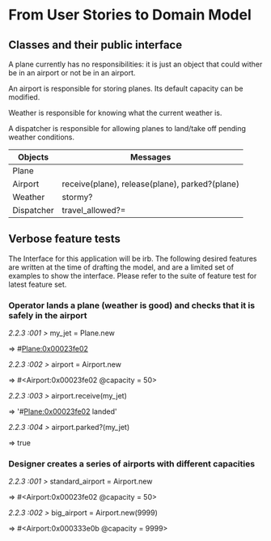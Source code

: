 # From User Stories to Domain Model

## Classes and their public interface

A plane currently has no responsibilities: it is just an object that could wither be in an airport or not be in an airport.

An airport is responsible for storing planes. Its default capacity can be modified.

Weather is responsible for knowing what the current weather is.

A dispatcher is responsible for allowing planes to land/take off pending weather conditions.

Objects    | Messages
-------    | -------------
Plane      | 
Airport    | receive(plane), release(plane), parked?(plane)
Weather    | stormy? 
Dispatcher | travel_allowed?=

## Verbose feature tests

The Interface for this application will be irb. 
The following desired features are written at the time of drafting the model, and are a limited set of examples to show the interface.
Please refer to the suite of feature test for latest feature set.

### Operator lands a plane (weather is good) and checks that it is safely in the airport

*2.2.3 :001 >* my_jet = Plane.new

 => #<Plane:0x00023fe02>
 
*2.2.3 :002 >* airport = Airport.new

 => #<Airport:0x00023fe02 @capacity = 50>
 
*2.2.3 :003 >* airport.receive(my_jet)

 => '#<Plane:0x00023fe02> landed'
 
*2.2.3 :004 >* airport.parked?(my_jet)

 => true

### Designer creates a series of airports with different capacities

*2.2.3 :001 >* standard_airport = Airport.new

 => #<Airport:0x00023fe02 @capacity = 50>
 
*2.2.3 :002 >* big_airport = Airport.new(9999)

 => #<Airport:0x000333e0b @capacity = 9999>
 
